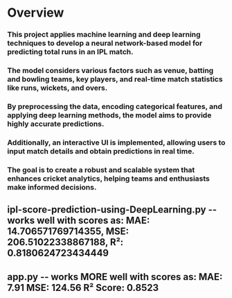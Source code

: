 # Overview
### This project applies machine learning and deep learning techniques to develop a neural network-based model for predicting total runs in an IPL match.
### The model considers various factors such as venue, batting and bowling teams, key players, and real-time match statistics like runs, wickets, and overs. 
### By preprocessing the data, encoding categorical features, and applying deep learning methods, the model aims to provide highly accurate predictions.
### Additionally, an interactive UI is implemented, allowing users to input match details and obtain predictions in real time. 
### The goal is to create a robust and scalable system that enhances cricket analytics, helping teams and enthusiasts make informed decisions.

## ipl-score-prediction-using-DeepLearning.py    --   works well with scores as: MAE: 14.706571769714355, MSE: 206.51022338867188, R²: 0.8180624723434449
## app.py                                        --   works MORE well with scores as: MAE: 7.91 MSE: 124.56  R² Score: 0.8523
